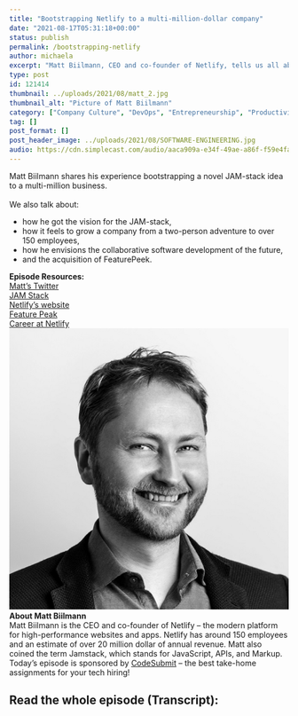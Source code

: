 ```yaml
---
title: "Bootstrapping Netlify to a multi-million-dollar company"
date: "2021-08-17T05:31:18+00:00"
status: publish
permalink: /bootstrapping-netlify
author: michaela
excerpt: "Matt Biilmann, CEO and co-founder of Netlify, tells us all about bootstrapping Netlify to a multi-million-dollar company."
type: post
id: 121414
thumbnail: ../uploads/2021/08/matt_2.jpg
thumbnail_alt: "Picture of Matt Biilmann"
category: ["Company Culture", "DevOps", "Entrepreneurship", "Productivity"]
tag: []
post_format: []
post_header_image: ../uploads/2021/08/SOFTWARE-ENGINEERING.jpg
audio: https://cdn.simplecast.com/audio/aaca909a-e34f-49ae-a86f-f59e4fa807f0/episodes/98eb7d34-f272-496a-bf59-2dea263a5b7f/audio/8be7ac36-cfc3-4a81-bd9e-a383d4e1007b/default_tc.mp3
---
```


<div class="episode-about">
    Matt Biilmann shares his experience bootstrapping a novel JAM-stack idea to a multi-million business.
    <br/> <br/>We also talk about:
    <ul>
<li>how he got the vision for the JAM-stack,</li>
<li>how it feels to grow a company from a two-person adventure to over 150 employees,</li>
<li>how he envisions the collaborative software development of the future,</li>
<li>and the acquisition of FeaturePeek.</li>
    </ul>
</div>
<div class=" episode-links">
<b>Episode Resources:</b><br/>
<a href="https://twitter.com/biilmann" target="_blank" rel="noreferrer">Matt’s Twitter</a><br/>
<a href="https://jamstack.org/" target="_blank" rel="noreferrer">JAM Stack</a><br/>
<a href="https://www.netlify.com/" target="_blank" rel="noreferrer">Netlify’s website</a><br/>
<a href="https://www.netlify.com/press/netlify-acquires-featurepeek-and-launches-next-generation-of-deploy-previews-to-streamline-collaboration-for-web-teams/" target="_blank" rel="noreferrer">Feature Peak</a><br/>
<a href="https://www.netlify.com/careers/" target="_blank" rel="noreferrer">Career at Netlify</a><br/>
</div>

<div class="row pt-2 align-items-center">
    <div class="col-4 guest-picture">
    <img src="../uploads/2021/08/matt_2.jpg" alt="Matt Biilmann CEO Netlify"/>
    </div>
    <div class="col-8 guest-about">
    <b>About Matt Biilmann</b><br/>
    Matt Biilmann is the CEO and co-founder of Netlify – the modern platform for high-performance websites and apps. Netlify has around 150 employees and an estimate of over 20 million dollar of annual revenue. Matt also coined the term Jamstack, which stands for JavaScript, APIs, and Markup.
    </div>
</div>

<div class="sponsorship"> Today’s episode is sponsored by <a href="https://codesubmit.io/" target="_blank" rel="noreferrer" >CodeSubmit</a> – the best take-home assignments for your tech hiring! </div>

## Read the whole episode (Transcript):
